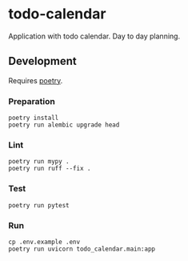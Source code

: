 # todo-calendar

Application with todo calendar. Day to day planning.

## Development

Requires [poetry](https://python-poetry.org/).

### Preparation

```shell
poetry install
poetry run alembic upgrade head
```

### Lint

```shell
poetry run mypy .
poetry run ruff --fix .
```

### Test

```shell
poetry run pytest
```

### Run

```shell
cp .env.example .env
poetry run uvicorn todo_calendar.main:app
```
